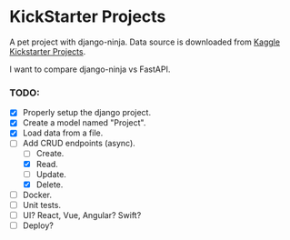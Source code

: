 # KickStarter Projects


A pet project with django-ninja.
Data source is downloaded from [Kaggle Kickstarter Projects](https://www.kaggle.com/datasets/ulrikthygepedersen/kickstarter-projects).

I want to compare django-ninja vs FastAPI.


### TODO:
- [x] Properly setup the django project.
- [x] Create a model named "Project".
- [x] Load data from a file.
- [ ] Add CRUD endpoints (async).
  - [ ] Create.
  - [x] Read.
  - [ ] Update.
  - [x] Delete.
- [ ] Docker.
- [ ] Unit tests.
- [ ] UI? React, Vue, Angular? Swift?
- [ ] Deploy?
